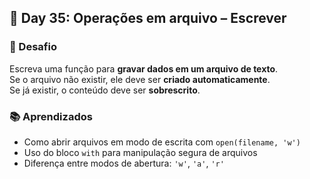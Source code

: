 ## 📅 Day 35: Operações em arquivo – Escrever

### 🧩 Desafio  
Escreva uma função para **gravar dados em um arquivo de texto**.  
Se o arquivo não existir, ele deve ser **criado automaticamente**.  
Se já existir, o conteúdo deve ser **sobrescrito**.

### 📚 Aprendizados

- Como abrir arquivos em modo de escrita com `open(filename, 'w')`
- Uso do bloco `with` para manipulação segura de arquivos
- Diferença entre modos de abertura: `'w'`, `'a'`, `'r'`
